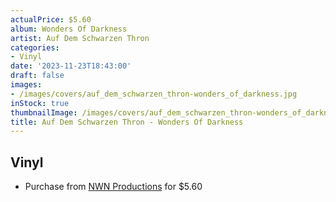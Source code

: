 ```yaml
---
actualPrice: $5.60
album: Wonders Of Darkness
artist: Auf Dem Schwarzen Thron
categories:
- Vinyl
date: '2023-11-23T18:43:00'
draft: false
images:
- /images/covers/auf_dem_schwarzen_thron-wonders_of_darkness.jpg
inStock: true
thumbnailImage: /images/covers/auf_dem_schwarzen_thron-wonders_of_darkness-thumb.jpg
title: Auf Dem Schwarzen Thron - Wonders Of Darkness
---
```


## Vinyl
* Purchase from [NWN Productions](http://shop.nwnprod.com/index.php?route=product/product&path=76&product_id=1641&sort=pd.name&order=ASC) for $5.60
